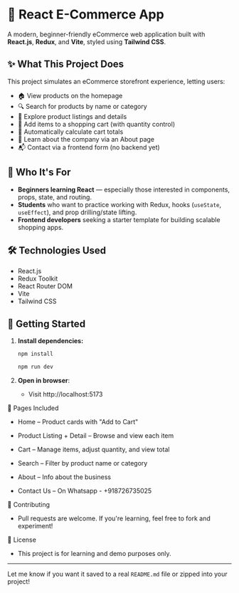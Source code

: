 # 🛒 React E-Commerce App

A modern, beginner-friendly eCommerce web application built with **React.js**, **Redux**, and **Vite**, styled using **Tailwind CSS**.

## ✨ What This Project Does

This project simulates an eCommerce storefront experience, letting users:

- 🏠 View products on the homepage
- 🔍 Search for products by name or category
- 📄 Explore product listings and details
- 🛒 Add items to a shopping cart (with quantity control)
- 🧮 Automatically calculate cart totals
- 🧾 Learn about the company via an About page
- 📬 Contact via a frontend form (no backend yet)

## 👥 Who It's For

- **Beginners learning React** — especially those interested in components, props, state, and routing.
- **Students** who want to practice working with Redux, hooks (`useState`, `useEffect`), and prop drilling/state lifting.
- **Frontend developers** seeking a starter template for building scalable shopping apps.

## 🛠️ Technologies Used

- React.js
- Redux Toolkit
- React Router DOM
- Vite
- Tailwind CSS

## 🚀 Getting Started

1. **Install dependencies:**
   ```bash
   npm install

   npm run dev
2. **Open in browser**:

   - Visit http://localhost:5173

📁 Pages Included

- Home – Product cards with "Add to Cart"

- Product Listing + Detail – Browse and view each item

- Cart – Manage items, adjust quantity, and view total

- Search – Filter by product name or category

- About – Info about the business

- Contact Us –  On Whatsapp - +918726735025

🤝 Contributing
- Pull requests are welcome. If you're learning, feel free to fork and experiment!

📄 License
- This project is for learning and demo purposes only.


---

Let me know if you want it saved to a real `README.md` file or zipped into your project!


